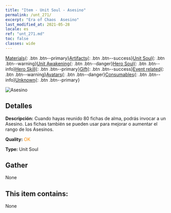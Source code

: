 ```yaml
---
title: "Item - Unit Soul - Asesino"
permalink: /unt_271/
excerpt: "Era of Chaos  Asesino"
last_modified_at: 2021-05-28
locale: es
ref: "unt_271.md"
toc: false
classes: wide
---
```

 [Materials](/ItemsES/){: .btn .btn--primary}[Artifacts](/ItemsES/Artifacts/){: .btn .btn--success}[Unit Soul](/ItemsES/UnitSoul/){: .btn .btn--warning}[Unit Awakening](/ItemsES/UnitAwakening/){: .btn .btn--danger}[Hero Soul](/ItemsES/HeroSoul/){: .btn .btn--info}[Hero Skill](/ItemsES/HeroSkill/){: .btn .btn--primary}[Gift](/ItemsES/Gift/){: .btn .btn--success}[Event related](/ItemsES/Events/){: .btn .btn--warning}[Avatars](/ItemsES/Avatars/){: .btn .btn--danger}[Consumables](/ItemsES/Consumables/){: .btn .btn--info}[Unknown](/ItemsES/Unknown/){: .btn .btn--primary}

 ![Asesino](/images/u/ti_cishazhe.jpg)

## Detalles
 **Descripción:** Cuando hayas reunido 80 fichas de alma, podrás invocar a un Asesino. Las fichas también se pueden usar para mejorar o aumentar el rango de los Asesinos.

 **Quality:** <span style="color: #FF8C00">OK</span>

 **Type:** Unit Soul

## Gather

  None

## This item contains:

  None

